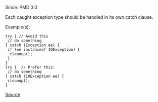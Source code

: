 Since: PMD 3.0

Each caught exception type should be handled in its own catch clause.

Example(s):
```
try { // Avoid this
 // do something
} catch (Exception ee) {
 if (ee instanceof IOException) {
  cleanup();
 }
}
try {  // Prefer this:
 // do something
} catch (IOException ee) {
 cleanup();
}
```

[Source](https://pmd.github.io/pmd-5.5.4/pmd-java/rules/java/design.html#AvoidInstanceofChecksInCatchClause)
